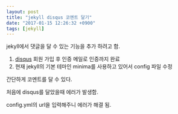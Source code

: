 ```yaml
---
layout: post
title: "jekyll disqus 코멘트 달기"
date: "2017-01-15 12:26:32 +0900"
tags: [jekyll]
---
```


jekyll에서 댓글을 달 수 있는 기능을 추가 하려고 함.

1. [disqus](https://disqus.com/) 회원 가입 후 인증 메일로 인증까지 완료
2. 현재 jekyll의 기본 테마인 minima를 사용하고 있어서 config 파일 수정

간단하게 코멘트를 달 수 있다.

처음에 disqus를 달았을때 에러가 발생함.

config.yml의 url을 입력해주니 에러가 해결 됨.
